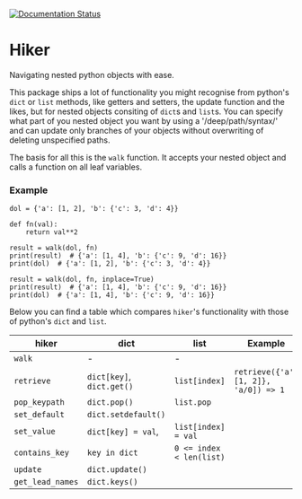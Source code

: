 [![Documentation Status](https://readthedocs.org/projects/hiker/badge/?version=latest)](https://hiker.readthedocs.io/en/latest/?badge=latest)

# Hiker

Navigating nested python objects with ease.

This package ships a lot of functionality you might recognise from python's
`dict` or `list` methods, like getters and setters, the update function and the
likes, but for nested objects consiting of `dict`s and `list`s. You can specify
what part of you nested object you want by using a '/deep/path/syntax/' and can
update only branches of your objects without overwriting of deleting
unspecified paths.

The basis for all this is the `walk` function. It accepts your nested object
and calls a function on all leaf variables.

### Example

    dol = {'a': [1, 2], 'b': {'c': 3, 'd': 4}}

    def fn(val):
        return val**2

    result = walk(dol, fn)
    print(result)  # {'a': [1, 4], 'b': {'c': 9, 'd': 16}}
    print(dol)  # {'a': [1, 2], 'b': {'c': 3, 'd': 4}}

    result = walk(dol, fn, inplace=True)
    print(result)  # {'a': [1, 4], 'b': {'c': 9, 'd': 16}}
    print(dol)  # {'a': [1, 4], 'b': {'c': 9, 'd': 16}}


Below you can find a table which compares `hiker`'s functionality with those of
python's `dict` and `list`.


| hiker | dict | list | Example |
| --- | --- | --- | --- |
| `walk` | - | - |  |
| `retrieve` | `dict[key]`, `dict.get()` | `list[index]` | `retrieve({'a': [1, 2]}, 'a/0]) => 1` |
| `pop_keypath` | `dict.pop()` | `list.pop` | | 
| `set_default` | `dict.setdefault()` | | | 
| `set_value` | `dict[key] = val`, | `list[index] = val` | | 
| `contains_key` | `key in dict` | `0 <= index < len(list)` | | 
| `update` | `dict.update()` | | |
| `get_lead_names` | `dict.keys()` | | |
